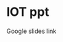 <h1>IOT ppt</h1>
<a src="https://docs.google.com/presentation/d/1Svx-tTkoo8tO7awWjHJDCXsL8ee3-O2Numrih6zDVe0/edit#slide=id.g29388abc7e3_0_162">Google slides link</a>
